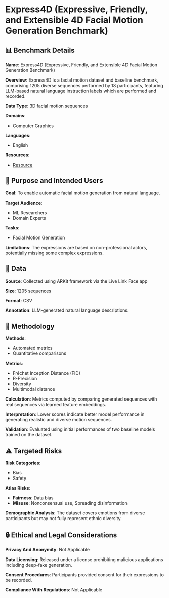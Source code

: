 # Express4D (Expressive, Friendly, and Extensible 4D Facial Motion Generation Benchmark)

## 📊 Benchmark Details

**Name**: Express4D (Expressive, Friendly, and Extensible 4D Facial Motion Generation Benchmark)

**Overview**: Express4D is a facial motion dataset and baseline benchmark, comprising 1205 diverse sequences performed by 18 participants, featuring LLM-based natural language instruction labels which are performed and recorded.

**Data Type**: 3D facial motion sequences

**Domains**:
- Computer Graphics

**Languages**:
- English

**Resources**:
- [Resource](https://jaron1990.github.io/Express4D/)

## 🎯 Purpose and Intended Users

**Goal**: To enable automatic facial motion generation from natural language.

**Target Audience**:
- ML Researchers
- Domain Experts

**Tasks**:
- Facial Motion Generation

**Limitations**: The expressions are based on non-professional actors, potentially missing some complex expressions.

## 💾 Data

**Source**: Collected using ARKit framework via the Live Link Face app

**Size**: 1205 sequences

**Format**: CSV

**Annotation**: LLM-generated natural language descriptions

## 🔬 Methodology

**Methods**:
- Automated metrics
- Quantitative comparisons

**Metrics**:
- Fréchet Inception Distance (FID)
- R-Precision
- Diversity
- Multimodal distance

**Calculation**: Metrics computed by comparing generated sequences with real sequences via learned feature embeddings.

**Interpretation**: Lower scores indicate better model performance in generating realistic and diverse motion sequences.

**Validation**: Evaluated using initial performances of two baseline models trained on the dataset.

## ⚠️ Targeted Risks

**Risk Categories**:
- Bias
- Safety

**Atlas Risks**:
- **Fairness**: Data bias
- **Misuse**: Nonconsensual use, Spreading disinformation

**Demographic Analysis**: The dataset covers emotions from diverse participants but may not fully represent ethnic diversity.

## 🔒 Ethical and Legal Considerations

**Privacy And Anonymity**: Not Applicable

**Data Licensing**: Released under a license prohibiting malicious applications including deep-fake generation.

**Consent Procedures**: Participants provided consent for their expressions to be recorded.

**Compliance With Regulations**: Not Applicable
